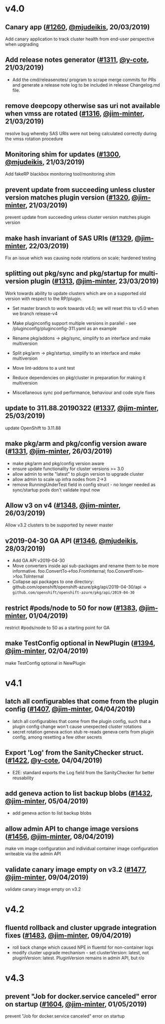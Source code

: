 # v4.0

## Canary app ([#1260](https://github.com/openshift/openshift-azure/pull/1260), [@mjudeikis](https://github.com/mjudeikis), 20/03/2019)

Add canary application to track cluster health from end-user perspective when upgrading


## Add release notes generator ([#1311](https://github.com/openshift/openshift-azure/pull/1311), [@y-cote](https://github.com/y-cote), 21/03/2019)

- Add the cmd/releasenotes/ program to scrape merge commits for PRs and generate a release note log to be included in release Changelog.md file.


## remove deepcopy otherwise sas uri not available when vmss are rotated ([#1316](https://github.com/openshift/openshift-azure/pull/1316), [@jim-minter](https://github.com/jim-minter), 21/03/2019)

resolve bug whereby SAS URIs were not being calculated correctly during the vmss rotation procedure


## Monitoring shim for updates ([#1300](https://github.com/openshift/openshift-azure/pull/1300), [@mjudeikis](https://github.com/mjudeikis), 21/03/2019)

Add fakeRP blackbox monitoring tool/monitoring shim


## prevent update from succeeding unless cluster version matches plugin version ([#1320](https://github.com/openshift/openshift-azure/pull/1320), [@jim-minter](https://github.com/jim-minter), 21/03/2019)

prevent update from succeeding unless cluster version matches plugin version


## make hash invariant of SAS URIs ([#1329](https://github.com/openshift/openshift-azure/pull/1329), [@jim-minter](https://github.com/jim-minter), 22/03/2019)

Fix an issue which was causing node rotations on scale; hardened testing


## splitting out pkg/sync and pkg/startup for multi-version plugin ([#1313](https://github.com/openshift/openshift-azure/pull/1313), [@jim-minter](https://github.com/jim-minter), 23/03/2019)

Work towards ability to update clusters which are on a supported old version
with respect to the RP/plugin.

* Set master branch to work towards v4.0; we will reset this to v5.0 when we
  branch release-v4

* Make pluginconfig support multiple versions in parallel - see
  /pluginconfig/pluginconfig-311.yaml as an example

* Rename pkg/addons -> pkg/sync, simplify to an interface and make multiversion

* Split pkg/arm -> pkg/startup, simplify to an interface and make multiversion

* Move lint-addons to a unit test

* Reduce dependencies on pkg/cluster in preparation for making it multiversion

* Miscellaneous sync pod performance, behaviour and code style fixes


## update to 311.88.20190322 ([#1337](https://github.com/openshift/openshift-azure/pull/1337), [@jim-minter](https://github.com/jim-minter), 25/03/2019)

update OpenShift to 3.11.88


## make pkg/arm and pkg/config version aware ([#1331](https://github.com/openshift/openshift-azure/pull/1331), [@jim-minter](https://github.com/jim-minter), 26/03/2019)

* make pkg/arm and pkg/config version aware
* ensure update functionality for cluster versions >= 3.0
* allow admin to write "latest" to plugin version to upgrade cluster
* allow admin to scale up infra nodes from 2->3
* remove RunningUnderTest field in config struct - no longer needed as sync/startup pods don't validate input now


## Allow v3 on v4 ([#1348](https://github.com/openshift/openshift-azure/pull/1348), [@jim-minter](https://github.com/jim-minter), 26/03/2019)

Allow v3.2 clusters to be supported by newer master


## v2019-04-30 GA API ([#1346](https://github.com/openshift/openshift-azure/pull/1346), [@mjudeikis](https://github.com/mjudeikis), 28/03/2019)

- Add GA API v2019-04-30
- Move converters inside api sub-packages and rename them to be more informative.
foo.ConvertTo->foo.FromInternal; foo.ConvertFrom->foo.ToInternal
- Collapse api packages to one directory:  github.com/openshift/openshift-azure/pkg/api/2019-04-30/api -> `github.com/openshift/openshift-azure/pkg/api/2019-04-30`


## restrict #pods/node to 50 for now ([#1383](https://github.com/openshift/openshift-azure/pull/1383), [@jim-minter](https://github.com/jim-minter), 01/04/2019)

restrict #pods/node to 50 as a starting point for GA


## make TestConfig optional in NewPlugin ([#1394](https://github.com/openshift/openshift-azure/pull/1394), [@jim-minter](https://github.com/jim-minter), 02/04/2019)

make TestConfig optional in NewPlugin


# v4.1

## latch all configurables that come from the plugin config ([#1407](https://github.com/openshift/openshift-azure/pull/1407), [@jim-minter](https://github.com/jim-minter), 04/04/2019)

* latch all configurables that come from the plugin config, such that a plugin config change won't cause unexpected cluster rotations
* secret rotation geneva action stub re-reads geneva certs from plugin config, among resetting a few other secrets


## Export 'Log' from the SanityChecker struct. ([#1422](https://github.com/openshift/openshift-azure/pull/1422), [@y-cote](https://github.com/y-cote), 04/04/2019)

- E2E: standard exports the Log field from the SanityChecker for better reusability


## add geneva action to list backup blobs ([#1432](https://github.com/openshift/openshift-azure/pull/1432), [@jim-minter](https://github.com/jim-minter), 05/04/2019)

* add geneva action to list backup blobs


## allow admin API to change image versions ([#1456](https://github.com/openshift/openshift-azure/pull/1456), [@jim-minter](https://github.com/jim-minter), 08/04/2019)

make vm image configuration and individual container image configuration writeable via the admin API


## validate canary image empty on v3.2 ([#1477](https://github.com/openshift/openshift-azure/pull/1477), [@jim-minter](https://github.com/jim-minter), 09/04/2019)

validate canary image empty on v3.2


# v4.2

## fluentd rollback and cluster upgrade integration fixes ([#1483](https://github.com/openshift/openshift-azure/pull/1483), [@jim-minter](https://github.com/jim-minter), 09/04/2019)

* roll back change which caused NPE in fluentd for non-container logs
* modify cluster upgrade mechanism - set clusterVersion: latest, not pluginVersion: latest.  PluginVersion remains in admin API, but r/o


# v4.3

## prevent "Job for docker.service canceled" error on startup ([#1604](https://github.com/openshift/openshift-azure/pull/1604), [@jim-minter](https://github.com/jim-minter), 01/05/2019)

prevent "Job for docker.service canceled" error on startup
